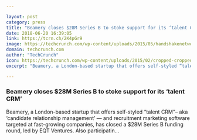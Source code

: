 ```yaml
---

layout: post
category: press
title: "Beamery closes $28M Series B to stoke support for its ‘talent CRM’"
date: 2018-06-20 16:39:05
link: https://tcrn.ch/2K4pGr9
image: https://techcrunch.com/wp-content/uploads/2015/05/handshakenetwork.jpg?w=600
domain: techcrunch.com
author: "TechCrunch"
icon: https://techcrunch.com/wp-content/uploads/2015/02/cropped-cropped-favicon-gradient.png?w=180
excerpt: "Beamery, a London-based startup that offers self-styled “talent CRM”– aka ‘candidate relationship management’ — and recruitment marketing software targeted at fast-growing companies, has closed a $28M Series B funding round, led by EQT Ventures. Also participatin…"

---
```


### Beamery closes $28M Series B to stoke support for its ‘talent CRM’

Beamery, a London-based startup that offers self-styled “talent CRM”– aka ‘candidate relationship management’ — and recruitment marketing software targeted at fast-growing companies, has closed a $28M Series B funding round, led by EQT Ventures. Also participatin…